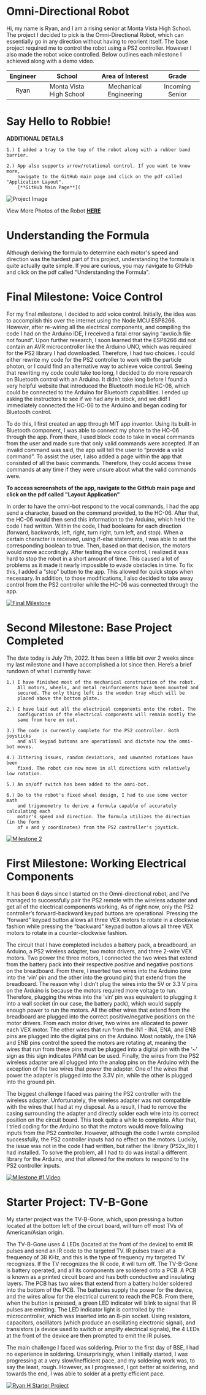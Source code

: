 ﻿# Omni-Directional Robot
Hi, my name is Ryan, and I am a rising senior at Monta Vista High School. The project I decided to pick is the Omni-Directional Robot, which can essentially go in any direction without having to reorient itself. The base project required me to control the robot using a PS2 controller. However I also made the robot voice controlled. Below outlines each milestone I achieved along with a demo video.

| **Engineer** | **School** | **Area of Interest** | **Grade** |
|:--:|:--:|:--:|:--:|
| Ryan | Monta Vista High School | Mechanical Engineering | Incoming Senior

# Say Hello to Robbie!

**ADDITIONAL DETAILS**

    1.) I added a tray to the top of the robot along with a rubber band barrier.
 
    2.) App also supports arrow/rotational control. If you want to know more, 
        navigate to the GitHub main page and click on the pdf called "Application Layout".
        [**GitHub Main Page**](


![Project Image](https://lh3.googleusercontent.com/OTDZB_fRbJauujnu-WCWGBnh68xhCh3yK_IIQ2RLxm3OuFnp-NtxN7NV8xpYM68l3zfZxrPyPTi9qgjOuEeBDCfNuW9lkevW1aViOrRdyOd0khJoxAZGgizDsQwP8VO2sqmetw5LU-5-GMH4mdnk7aNdwUENzH9g7dXRPH2s2RE3KtppfX9-6APqr_fQLwXQiGH-LkXxwk8_3aItmG7DgcOUzZkM_oj00skPp8Ddp6J-K-sCRqMVdhQBMXbfHFYcC2hAz3cFfmOXEqXjo8rVUkVVnCRTTviLPZkrGLEP5F786OhnWylgUhu0vcjvDjRS0pIhGpSzmgvRTYAf__ekQeKBHxwlZ1F0RKFWxFKAFc-Pb1ZqCDieJML64qFFNOFQbDt7zs2ElQQcnIqaQKaLCd0jezgRbT_nJUPwy1UFi5-3Q7u4PiD23guOQYQwZKeQ5EIG-xViN9BHNDgH-nwILP5mg-I93FHhKPIE-cTvIprH0c88AIKifALQEHJR9KfXLWSp_VY-EUqHlwX0uSIx1cLxoD0XhESKR8N_AOgLkxSfhfZ6oVuz9z2S0PkaxCxzos5lrB8rHA3S16YZvbsTF1kJsKDKl7qAQjvDAz6oAwjrrLhE0fR705n6Cn2JU7fmeGE1tXGCfDSNkhlrmoqZo0ohfTTaaHSHoS1I6MGY3mJCrDakGfhzsusrOkCrMNYGfIrt_HIlPUHzmT2Dz1CnM7ztur8nqHpPctVUjfMgH81NH9p_5QqB62KIMAE5JaMaS7PdsI98-qaKbhxaOYWiZ-lgEsla3vksvAOZPlYCrIhBEdKH0Ib1TJjfvk-TrmM4HJqCZ9xWcR5z9kHwBINFEXhwTSTqO5sv_7xoaJqC4Rp-_ZeWKOGI-b7-SovS2Kb-NTg5hm77pCSPcrFS7wC_OrZzYDZ99pcSl_l3Dr62CT_pQG7D8kn-pRua2oiQGTvs18sZ1woK7NcRGBNhDqknEw=w672-h933-no?authuser=0)

View More Photos of the Robot [**HERE**](https://photos.app.goo.gl/3SrxdFMFwUQ3dkWM9)

# Understanding the Formula
Although deriving the formula to determine each motor's speed and direction was the hardest part of this project, understanding the formula is quite actually quite simple. If you are curious, you may navigate to GitHub and click on the pdf called "Understanding the Formula". 

# Final Milestone: Voice Control
For my final milestone, I decided to add voice control. Initially, the idea was to accomplish this over the internet using the Node MCU ESP8266. However, after re-wiring all the electrical components, and compiling the code I had on the Arduino IDE, I received a fatal error saying “avr/io.h file not found”. Upon further research, I soon learned that the ESP8266 did not contain an AVR microcontroller like the Arduino UNO, which was required for the PS2 library I had downloaded. Therefore, I had two choices. I could either rewrite my code for the PS2 controller to work with the particle photon, or I could find an alternative way to achieve voice control. Seeing that rewriting my code could take too long, I decided to do more research on Bluetooth control with an Arduino. It didn’t take long before I found a very helpful website that introduced the Bluetooth module HC-06, which could be connected to the Arduino for Bluetooth capabilities. I ended up asking the instructors to see if we had any in stock, and we did! I immediately connected the HC-06 to the Arduino and began coding for Bluetooth control. 

To do this, I first created an app through MIT app inventor. Using its built-in Bluetooth component, I was able to connect my phone to the HC-06 through the app. From there, I used block code to take in vocal commands from the user and made sure that only valid commands were accepted. If an invalid command was said, the app will tell the user to “provide a valid command”. To assist the user, I also added a page within the app that consisted of all the basic commands. Therefore, they could access these commands at any time if they were unsure about what the valid commands were. 

**To access screenshots of the app, navigate to the GitHub main page and click on the pdf called "Layout Application"** 

In order to have the omni-bot respond to the vocal commands, I had the app send a character, based on the command provided, to the HC-06. After that, the HC-06 would then send this information to the Arduino, which held the code I had written. Within the code, I had booleans for each direction (forward, backwards, left, right, turn right, turn left, and stop). When a certain character is received, using if-else statements, I was able to set the corresponding boolean to true. Then, based on that decision, the motors would move accordingly. After testing the voice control, I realized it was hard to stop the robot in a short amount of time. This caused a lot of problems as it made it nearly impossible to evade obstacles in time. To fix this, I added a “stop” button to the app. This allowed for quick stops when necessary. In addition, to those modifications, I also decided to take away control from the PS2 controller while the HC-06 was connected through the app. 

[![Final Milestone](https://res.cloudinary.com/marcomontalbano/image/upload/v1658525335/video_to_markdown/images/youtube--Z5iSiJXumOA-c05b58ac6eb4c4700831b2b3070cd403.jpg)](https://www.youtube.com/watch?v=Z5iSiJXumOA "Milestone 3")

# Second Milestone: Base Project Completed
The date today is July 7th, 2022. It has been a little bit over 2 weeks since my last milestone and I have accomplished a lot since then. Here’s a brief rundown of what I currently have: 

    1.) I have finished most of the mechanical construction of the robot. 
        All motors, wheels, and metal reinforcements have been mounted and 
        secured. The only thing left is the wooden tray which will be 
        placed above the bottom plate. 
  
    2.) I have laid out all the electrical components onto the robot. The 
        configuration of the electrical components will remain mostly the 
        same from here on out.
 
    3.) The code is currently complete for the PS2 controller. Both joysticks 
        and all keypad buttons are operational and dictate how the omni-bot moves. 
 
    4.) Jittering issues, random deviations, and unwanted rotations have been 
        fixed. The robot can now move in all directions with relatively low rotation. 
  
    5.) An on/off switch has been added to the omni-bot.
    
    6.) Do to the robot's fixed wheel design, I had to use some vector math 
        and trigonometry to derive a formula capable of accurately calculating each 
        motor's speed and direction. The formula utilizes the direction (in the form 
        of x and y coordinates) from the PS2 controller's joystick.

[![Milestone 2](https://res.cloudinary.com/marcomontalbano/image/upload/v1658528884/video_to_markdown/images/youtube--AEiCQfl9qKQ-c05b58ac6eb4c4700831b2b3070cd403.jpg)](https://www.youtube.com/watch?v=AEiCQfl9qKQ "Milestone 2")

# First Milestone: Working Electrical Components 
  

It has been 6 days since I started on the Omni-directional robot, and I’ve managed to successfully pair the PS2 remote with the wireless adapter and get all of the electrical components working, As of right now, only the PS2 controller’s forward-backward keypad buttons are operational. Pressing the “forward” keypad button allows all three VEX motors to rotate in a clockwise fashion while pressing the “backward” keypad button allows all three VEX motors to rotate in a counter-clockwise fashion. 

The circuit that I have completed includes a battery pack, a breadboard, an Arduino, a PS2 wireless adapter, two motor drivers, and three 2-wire VEX motors. Two power the three motors, I connected the two wires that extend from the battery pack into their respective positive and negative positions on the breadboard. From there, I inserted two wires into the Arduino (one into the ‘vin’ pin and the other into the ground pin) that extend from the breadboard. The reason why I didn’t plug the wires into the 5V or 3.3 V pins on the Arduino is because the motors required more voltage to run. Therefore, plugging the wires into the ‘vin’ pin was equivalent to plugging it into a wall socket (in our case, the battery pack), which would supply enough power to run the motors. All the other wires that extend from the breadboard are plugged into the correct positive/negative positions on the motor drivers. From each motor driver, two wires are allocated to power each VEX motor. The other wires that run from the IN1 - IN4, ENA, and ENB pins are plugged into the digital pins on the Arduino. Most notably, the ENA and ENB pins control the speed the motors are rotating at, meaning the wires that run from these pins must be plugged into a digital pin with the ‘~’ sign as this sign indicates PWM can be used. Finally, the wires from the PS2 wireless adapter are all plugged into the analog pins on the Arduino with the exception of the two wires that power the adapter. One of the wires that power the adapter is plugged into the 3.3V pin, while the other is plugged into the ground pin. 

The biggest challenge I faced was pairing the PS2 controller with the wireless adapter. Unfortunately, the wireless adapter was not compatible with the wires that I had at my disposal. As a result, I had to remove the casing surrounding the adapter and directly solder each wire into its correct position on the circuit board. This took quite a while to complete. After that, I tried coding for the Arduino so that the motors would move following inputs from the PS2 controller. However, although the code I wrote compiled successfully, the PS2 controller inputs had no effect on the motors. Luckily, the issue was not in the code I had written, but rather the library (PS2x_lib) I had installed. To solve the problem, all I had to do was install a different library for the Arduino, and that allowed for the motors to respond to the PS2 controller inputs. 



[![Milestone #1 Video](https://res.cloudinary.com/marcomontalbano/image/upload/v1656710570/video_to_markdown/images/youtube--j4AGbipcVsw-c05b58ac6eb4c4700831b2b3070cd403.jpg)](https://www.youtube.com/watch?v=j4AGbipcVsw "Milestone #1 Video")

# Starter Project: TV-B-Gone 


My starter project was the TV-B-Gone, which, upon pressing a button located at the bottom left of the circuit board, will turn off most TVs of American/Asian origin. 

The TV-B-Gone uses 4 LEDs (located at the front of the device) to emit IR pulses and send an IR code to the targeted TV. IR pulses travel at a frequency of 38 KHz, and this is the type of frequency my targeted TV recognizes. If the TV recognizes the IR code, it will turn off. The TV-B-Gone is battery operated, and all its components are soldered onto a PCB. A PCB is known as a printed circuit board and has both conductive and insulating layers. The PCB has two wires that extend from a battery holder soldered into the bottom of the PCB. The batteries supply the power for the device, and the wires allow for the electrical current to reach the PCB. From there, when the button is pressed, a green LED indicator will blink to signal that IR pulses are emitting. The LED indicator light is controlled by the microcontroller, which was inserted into an 8-pin socket. Using resistors, capacitors, oscillators (which produce an oscillating electronic signal), and transistors (a device used to switch or amplify electrical signals), the 4 LEDs at the front of the device are then prompted to emit the IR pulses. 

The main challenge I faced was soldering. Prior to the first day of BSE, I had no experience in soldering. Unsurprisingly, when I initially started, I was progressing at a very slow/inefficient pace, and my soldering work was, to say the least, rough. However, as I progressed, I got better at soldering, and towards the end, I was able to solder at a pretty efficient pace. 


[![Ryan H Starter Project](https://res.cloudinary.com/marcomontalbano/image/upload/v1655500204/video_to_markdown/images/youtube--NJntLOVBBz4-c05b58ac6eb4c4700831b2b3070cd403.jpg)](https://www.youtube.com/watch?v=NJntLOVBBz4 "Ryan H Starter Project")


